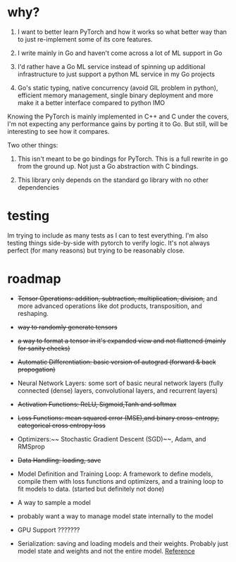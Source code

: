 # why?

1. I want to better learn PyTorch and how it works so what better way than to just re-implement some of its core features.

2. I write mainly in Go and haven't come across a lot of ML support in Go

3. I'd rather have a Go ML service instead of spinning up additional infrastructure to just support a python ML service in my Go projects

4. Go's static typing, native concurrency (avoid GIL problem in python), efficient memory management, single binary deployment and more make it a better interface compared to python IMO

Knowing the PyTorch is mainly implemented in C++ and C under the covers, I'm not expecting any performance gains by porting it to Go. But still, will be interesting to see how it compares.

Two other things:

1. This isn't meant to be go bindings for PyTorch. This is a full rewrite in go from the ground up. Not just a Go abstraction with C bindings.

2. This library only depends on the standard go library with no other dependencies

# testing

Im trying to include as many tests as I can to test everything. I'm also testing things side-by-side with pytorch to verify logic. It's not always perfect (for many reasons) but trying to be reasonably close.

# roadmap

- ~~Tensor Operations: addition, subtraction, multiplication, division,~~ and more advanced operations like dot products, transposition, and reshaping.

- ~~way to randomly generate tensors~~

- ~~a way to format a tensor in it's expanded view and not flattened (mainly for sanity checks)~~

- ~~Automatic Differentiation: basic version of autograd (forward & back propogation)~~

- Neural Network Layers: some sort of basic neural network layers (fully connected (dense) layers, convolutional layers, and recurrent layers)

- ~~Activation Functions: ReLU, Sigmoid,Tanh and softmax~~

- ~~Loss Functions: mean squared error (MSE),and binary cross-entropy, categorical cross entropy loss~~

- Optimizers:~~ Stochastic Gradient Descent (SGD)~~, Adam, and RMSprop

- ~~Data Handling: loading, save~~

- Model Definition and Training Loop: A framework to define models, compile them with loss functions and optimizers, and a training loop to fit models to data.
  (started but definitely not done)

- A way to sample a model

- probably want a way to manage model state internally to the model

- GPU Support ???????

- Serialization: saving and loading models and their weights. Probably just model state and weights and not the entire model. [Reference](https://github.com/pytorch/pytorch/blob/761d6799beb3afa03657a71776412a2171ee7533/docs/source/notes/serialization.rst)

